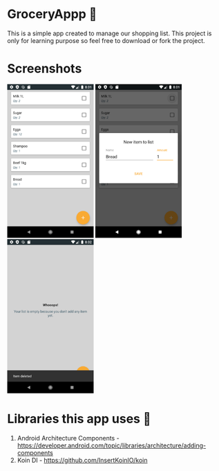 # GroceryAppp 📱

This is a simple app created to manage our shopping list.
This project is only for learning purpose so feel free to download or fork the project.

# Screenshots
<img src="app/art/screenshoot_1.png" alt="screenshoot_1" width="200px" /> <img src="app/art/screenshoot_2.png" alt="screenshoot_2" width="200px" />
<img src="app/art/screenshoot_3.png" alt="screenshoot_3" width="200px" />

# Libraries this app uses 📌

1. Android Architecture Components - https://developer.android.com/topic/libraries/architecture/adding-components
2. Koin DI - https://github.com/InsertKoinIO/koin

